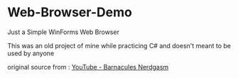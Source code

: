 # Web-Browser-Demo

Just a Simple WinForms Web Browser

This was an old project of mine while practicing C# and doesn't meant to be used by anyone

original source from : [YouTube - Barnacules Nerdgasm](https://www.youtube.com/watch?v=Xsy6Y9ic9RE)
